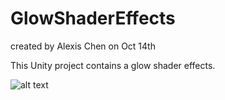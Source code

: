 # GlowShaderEffects

created by Alexis Chen
on Oct 14th

This Unity project contains a glow shader effects.

![alt text](https://github.com/AlexisChen/GlowShaderEffects/blob/master/Mov/glowObj.gif)



